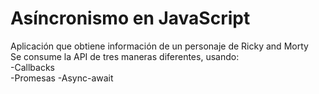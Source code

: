 # Asíncronismo en JavaScript

Aplicación que obtiene información de un personaje de Ricky and Morty  
Se consume la API de tres maneras diferentes, usando:  
-Callbacks  
-Promesas
-Async-await  
